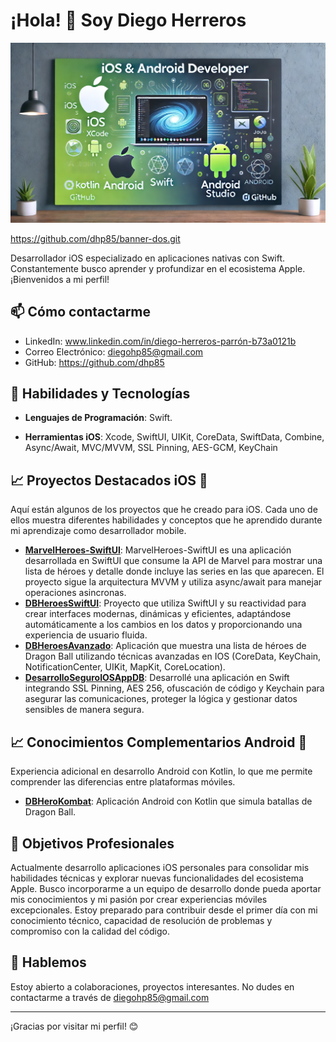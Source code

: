 # ¡Hola! 👋 Soy Diego Herreros

<div id="header" align="center">
    <img decoding="async" src="https://github.com/dhp85/banner/blob/main/banner%20git%20hub.png?raw=true" width="800"/>
</div>

https://github.com/dhp85/banner-dos.git

Desarrollador iOS especializado en aplicaciones nativas con Swift. Constantemente busco aprender y profundizar en el ecosistema Apple. ¡Bienvenidos a mi perfil!

## 📫 Cómo contactarme

- LinkedIn: www.linkedin.com/in/diego-herreros-parrón-b73a0121b
- Correo Electrónico: diegohp85@gmail.com
- GitHub: https://github.com/dhp85

## 🚀 Habilidades y Tecnologías

- **Lenguajes de Programación**: Swift.

- **Herramientas iOS**: Xcode, SwiftUI, UIKit, CoreData, SwiftData, Combine, Async/Await, MVC/MVVM, SSL Pinning, AES-GCM, KeyChain

## 📈 Proyectos Destacados iOS 🍏

Aquí están algunos de los proyectos que he creado para iOS. Cada uno de ellos muestra diferentes habilidades y conceptos que he aprendido durante mi aprendizaje como desarrollador mobile.

- [**MarvelHeroes-SwiftUI**](https://github.com/dhp85/MarvelHero_SwiiftUI.git): MarvelHeroes-SwiftUI es una aplicación desarrollada en SwiftUI que consume la API de Marvel para mostrar una lista de héroes y detalle donde incluye las series en las que aparecen. El proyecto sigue la arquitectura MVVM y utiliza async/await para manejar operaciones asincronas.
- [**DBHeroesSwiftUI**](https://github.com/dhp85/DBHeroesSwiftUI.git): Proyecto que utiliza SwiftUI y su reactividad para crear interfaces modernas, dinámicas y eficientes, adaptándose automáticamente a los cambios en los datos y proporcionando una experiencia de usuario fluida.
- [**DBHeroesAvanzado**](https://github.com/dhp85/DBHeroesAvanzado.git): Aplicación que muestra una lista de héroes de Dragon Ball utilizando técnicas avanzadas en IOS (CoreData, KeyChain, NotificationCenter, UIKit, MapKit, CoreLocation).
- [**DesarrolloSeguroIOSAppDB**](https://github.com/dhp85/DesarrolloSeguroIOSAppDB.git): Desarrollé una aplicación en Swift integrando SSL Pinning, AES 256, ofuscación de código y Keychain para asegurar las comunicaciones, proteger la lógica y gestionar datos sensibles de manera segura.


## 📈 Conocimientos Complementarios Android 🤖
Experiencia adicional en desarrollo Android con Kotlin, lo que me permite comprender las diferencias entre plataformas móviles.
- [**DBHeroKombat**](https://github.com/dhp85/DbHeroKombat.git): Aplicación Android con Kotlin que simula batallas de Dragon Ball.

## 🌟 Objetivos Profesionales

Actualmente desarrollo aplicaciones iOS personales para consolidar mis habilidades técnicas y explorar nuevas funcionalidades del ecosistema Apple. Busco incorporarme a un equipo de desarrollo donde pueda aportar mis conocimientos y mi pasión por crear experiencias móviles excepcionales. Estoy preparado para contribuir desde el primer día con mi conocimiento técnico, capacidad de resolución de problemas y compromiso con la calidad del código.

## 💬 Hablemos

Estoy abierto a colaboraciones, proyectos interesantes. No dudes en contactarme a través de diegohp85@gmail.com

---

¡Gracias por visitar mi perfil! 😊
